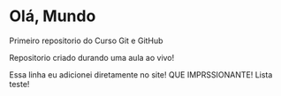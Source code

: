 # Olá, Mundo
 Primeiro repositorio do Curso Git e GitHub

Repositorio criado durando uma aula ao vivo!

Essa linha eu adicionei diretamente no site! QUE IMPRSSIONANTE!
Lista teste!
